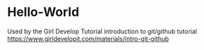 # Hello-World
Used by the Girl Develop Tutorial introduction to git/github tutorial
https://www.girldevelopit.com/materials/intro-git-github
